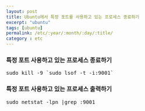 ```yaml
---
layout: post
title: Ubuntu에서 특정 포트를 사용하고 있는 프로세스 종료하기
excerpt: "ubuntu"
tags: [ubuntu]
permalink: /etc/:year/:month/:day/:title/
category : etc
---
```


### 특정 포트 사용하고 있는 프로세스 종료하기
<pre class="prettyprint">
sudo kill -9 `sudo lsof -t -i:9001`
</pre>

### 특정 포트 사용하고 있는 프로세스 출력하기
<pre class="prettyprint">
sudo netstat -lpn |grep :9001
</pre>

